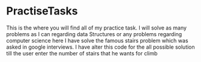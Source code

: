 # PractiseTasks
This is the where you will find all of my practice task. I will solve as many problems as I can regarding data Structures or any problems regarding computer science
here I have solve the famous stairs problem which was asked in google interviews. I have alter this code for the all possible solution till the user enter the number of stairs that he wants for climb
